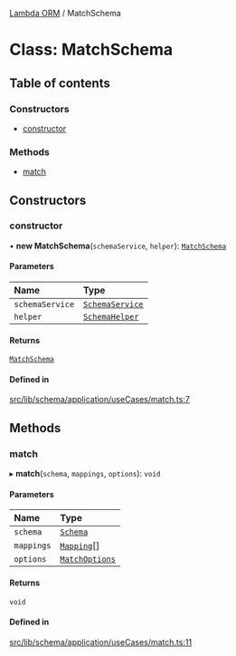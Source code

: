 [Lambda ORM](../README.md) / MatchSchema

# Class: MatchSchema

## Table of contents

### Constructors

- [constructor](MatchSchema.md#constructor)

### Methods

- [match](MatchSchema.md#match)

## Constructors

### constructor

• **new MatchSchema**(`schemaService`, `helper`): [`MatchSchema`](MatchSchema.md)

#### Parameters

| Name | Type |
| :------ | :------ |
| `schemaService` | [`SchemaService`](SchemaService.md) |
| `helper` | [`SchemaHelper`](SchemaHelper.md) |

#### Returns

[`MatchSchema`](MatchSchema.md)

#### Defined in

[src/lib/schema/application/useCases/match.ts:7](https://github.com/lambda-orm/lambdaorm-base/blob/f0d71aa10e836415abad81a08fda57f8dc5c26a5/src/lib/schema/application/useCases/match.ts#L7)

## Methods

### match

▸ **match**(`schema`, `mappings`, `options`): `void`

#### Parameters

| Name | Type |
| :------ | :------ |
| `schema` | [`Schema`](../interfaces/Schema.md) |
| `mappings` | [`Mapping`](../interfaces/Mapping.md)[] |
| `options` | [`MatchOptions`](../interfaces/MatchOptions.md) |

#### Returns

`void`

#### Defined in

[src/lib/schema/application/useCases/match.ts:11](https://github.com/lambda-orm/lambdaorm-base/blob/f0d71aa10e836415abad81a08fda57f8dc5c26a5/src/lib/schema/application/useCases/match.ts#L11)
